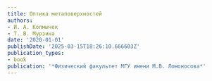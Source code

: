 ```yaml
---
title: Оптика метаповерхностей
authors:
- И. А. Колмычек
- Т. В. Мурзина
date: '2020-01-01'
publishDate: '2025-03-15T18:26:10.666603Z'
publication_types:
- book
publication: '*Физический факультет МГУ имени М.В. Ломоносова*'
---
```

